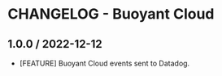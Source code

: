 # CHANGELOG - Buoyant Cloud

## 1.0.0 / 2022-12-12

* [FEATURE] Buoyant Cloud events sent to Datadog.
